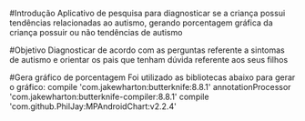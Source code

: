 #Introdução
Aplicativo de pesquisa para diagnosticar se a criança possui tendências relacionadas ao autismo,
gerando porcentagem gráfica da criança possuir ou não tendências de autismo

#Objetivo 
Diagnosticar de acordo com as perguntas referente a sintomas de autismo e orientar os pais que 
tenham dúvida referente aos seus filhos

#Gera gráfico de porcentagem 
Foi utilizado as bibliotecas abaixo para gerar o gráfico:
 compile 'com.jakewharton:butterknife:8.8.1'
 annotationProcessor 'com.jakewharton:butterknife-compiler:8.8.1'
 compile 'com.github.PhilJay:MPAndroidChart:v2.2.4'
